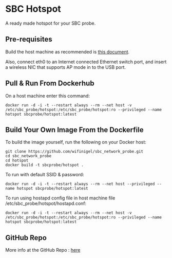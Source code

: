 # SBC Hotspot

A ready made hotspot for your SBC probe.

## Pre-requisites

Build the host machine as recommended is [this document][main_index].

Also, connect eth0 to an Internet connected Ethernet switch port, and insert a wireless NIC that supports AP mode in to the USB port.

## Pull & Run From Dockerhub

On a host machine enter this command:

```
docker run -d -i -t --restart always --rm --net host -v /etc/sbc_probe/hotspot:/etc/sbc_probe/hotspot:ro --privileged --name hotspot sbcprobe/hotspot:latest
```

## Build Your Own Image From the Dockerfile

To build the image yourself, run the following on your Docker host:

```
git clone https://github.com/wifinigel/sbc_network_probe.git
cd sbc_network_probe
cd hotspot
docker build -t sbcprobe/hotspot .
```

To run with default SSID & password:

```
docker run -d -i -t --restart always --rm --net host --privileged --name hotspot sbcprobe/hotspot:latest
```

To run using hostapd config file in host machine file /etc/sbc_probe/hotspot/hostapd.conf:

```
docker run -d -i -t --restart always --rm --net host -v /etc/sbc_probe/hotspot:/etc/sbc_probe/hotspot:ro --privileged --name hotspot sbcprobe/hotspot:latest
```

## GitHub Repo

More info at the GitHub Repo : [here][github_repo]

<!-- Link list -->
[main_index]: https://github.com/wifinigel/sbc_network_probe/blob/main/README.md
[github_repo]: https://github.com/wifinigel/sbc_network_probe